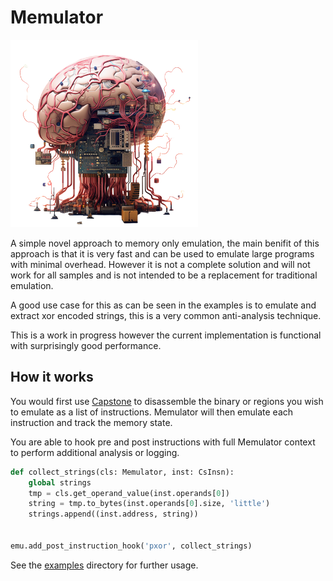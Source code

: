 # Memulator
![memulator logo](img/logo.png)

A simple novel approach to memory only emulation, the main benifit of this approach is that it is very fast and can be 
used to emulate large programs with minimal overhead. However it is not a complete solution and will not work for all 
samples and is not intended to be a replacement for traditional emulation.

A good use case for this as can be seen in the examples is to emulate and extract xor encoded strings, this is a very
common anti-analysis technique.

This is a work in progress however the current implementation is functional with surprisingly good performance.

## How it works

You would first use [Capstone](https://github.com/capstone-engine/capstone) to disassemble the binary or regions you
wish to emulate as a list of instructions. Memulator will then emulate each instruction and track the memory state.

You are able to hook pre and post instructions with full Memulator context to perform additional analysis or logging.

```python
def collect_strings(cls: Memulator, inst: CsInsn):
    global strings
    tmp = cls.get_operand_value(inst.operands[0])
    string = tmp.to_bytes(inst.operands[0].size, 'little')
    strings.append((inst.address, string))


emu.add_post_instruction_hook('pxor', collect_strings)
```

See the [examples](examples) directory for further usage.
